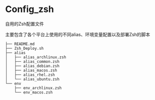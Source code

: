 # Config_zsh

自用的Zsh配置文件

主要包含了各个平台上使用的不同alias、环境变量配置以及部署Zsh的脚本

``` shell
├── README.md
├── Zsh_Deploy.sh
├── alias
│   ├── alias_archlinux.zsh
│   ├── alias_common.zsh
│   ├── alias_debian.zsh
│   ├── alias_macos.zsh
│   ├── alias_rhel.zsh
│   └── alias_ubuntu.zsh
└── env
    ├── env_archlinux.zsh
    └── env_macos.zsh
```
